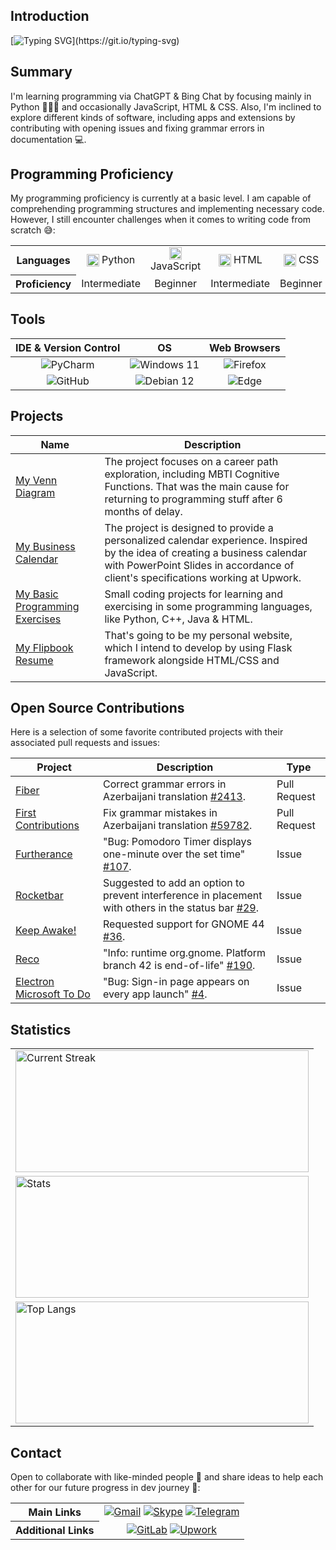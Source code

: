 ## Introduction

[![Typing SVG](https://readme-typing-svg.herokuapp.com?&color=6392FF&size=36&width=1000&height=75&lines=Welcome+To+Kanan+N's+GitHub+Profile+🙂+!;+Nice+to+Meet+You+⚡!)](https://git.io/typing-svg)

## Summary

I'm learning programming via ChatGPT & Bing Chat by focusing mainly in Python 👨🏻‍💻 and occasionally JavaScript, HTML & CSS. Also, I'm inclined to explore different kinds of software, including apps and extensions by contributing with opening issues and fixing grammar errors in documentation 💻. 

## Programming Proficiency

My programming proficiency is currently at a basic level. I am capable of comprehending programming structures and implementing necessary code. However, I still encounter challenges when it comes to writing code from scratch 😅:

<table>
  <tr align="center">
		<th>Languages</th>
    <td><img src="https://skillicons.dev/icons?i=py" width="20" height="20" align="center"/> Python</td>
		<td><img src="https://skillicons.dev/icons?i=js" width="20" height="20" align="center"/> JavaScript</td>
		<td><img src="https://skillicons.dev/icons?i=html" width="20" height="20" align="center"/> HTML</td>
    <td><img src="https://skillicons.dev/icons?i=css" width="20" height="20" align="center"/> CSS</td>
  </tr>
  <tr align="center">
		<th>Proficiency</th>
		<td>Intermediate</td>
    <td>Beginner</td>
    <td>Intermediate</td>
    <td>Beginner</td>
  </tr>
</table>

## Tools
|                                            IDE & Version Control                                             |                                                       OS                                                        |                                                   Web Browsers                                                   |
|:------------------------------------------------------------------------------------------------------------:|:---------------------------------------------------------------------------------------------------------------:|:----------------------------------------------------------------------------------------------------------------:|
| ![PyCharm](https://img.shields.io/badge/PyCharm-green.svg?&style=for-the-badge&logo=PyCharm&logoColor=black) | ![Windows 11](https://img.shields.io/badge/Windows_11-0078D6?style=for-the-badge&logo=windows&logoColor=white") | ![Firefox](https://img.shields.io/badge/Firefox-FF7139?style=for-the-badge&logo=Firefox-Browser&logoColor=white) |
| ![GitHub](https://img.shields.io/badge/github-%23121011.svg?style=for-the-badge&logo=github&logoColor=white) |   ![Debian 12](https://img.shields.io/badge/Debian_12-D70A53?style=for-the-badge&logo=debian&logoColor=white)   |    ![Edge](https://img.shields.io/badge/Edge-0078D7?style=for-the-badge&logo=Microsoft-edge&logoColor=white)     |

## Projects

| Name                                                                                        | Description                                                                                                                                                                                                    |
|---------------------------------------------------------------------------------------------|----------------------------------------------------------------------------------------------------------------------------------------------------------------------------------------------------------------|
| [My Venn Diagram](https://github.com/kanansnote/My-Venn-Diagram)                            | The project focuses on a career path exploration, including MBTI Cognitive Functions. That was the main cause for returning to programming stuff after 6 months of delay.                                      |
| [My Business Calendar](https://github.com/kanansnote/My-Business-Calendar)                  | The project is designed to provide a personalized calendar experience. Inspired by the idea of creating a business calendar with PowerPoint Slides in accordance of client's specifications working at Upwork. |
| [My Basic Programming Exercises](https://github.com/kanansnote/Basic-Programming-Exercises) | Small coding projects for learning and exercising in some programming languages, like Python, C++, Java & HTML.                                                                                                |
| [My Flipbook Resume](https://github.com/kanansnote/My-Flipbook-Resume)                      | That's going to be my personal website, which I intend to develop by using Flask framework alongside HTML/CSS and JavaScript.                                                                                  |

## Open Source Contributions

Here is a selection of some favorite contributed projects with their associated pull requests and issues:

| Project                                                                              | Description                                                                                                                                                                   | Type         |
|--------------------------------------------------------------------------------------|-------------------------------------------------------------------------------------------------------------------------------------------------------------------------------|--------------|
| [Fiber](https://github.com/gofiber/fiber)                                            | Correct grammar errors in Azerbaijani translation [#2413](https://github.com/gofiber/fiber/pull/2413).                                                                        | Pull Request |
| [First Contributions](https://github.com/firstcontributions/first-contributions)     | Fix grammar mistakes in Azerbaijani translation [#59782](https://github.com/firstcontributions/first-contributions/pull/59782).                                               | Pull Request |
| [Furtherance](https://github.com/lakoliu/Furtherance)                                | "Bug: Pomodoro Timer displays one-minute over the set time" [#107](https://github.com/lakoliu/Furtherance/issues/107).                                                        | Issue        |                                                     |
| [Rocketbar](https://github.com/linux-is-awesome/gnome_extension_rocketbar)           | Suggested to add an option to prevent interference in placement with others in the status bar [#29](https://github.com/linux-is-awesome/gnome_extension_rocketbar/issues/29). | Issue        |                              |
| [Keep Awake!](https://github.com/jenspfahl/KeepAwake)                                | Requested support for GNOME 44 [#36](https://github.com/jenspfahl/KeepAwake/issues/36).                                                                                       | Issue        |                                                        |
| [Reco](https://github.com/ryonakano/reco)                                            | "Info: runtime org.gnome. Platform branch 42 is end-of-life" [#190](https://github.com/ryonakano/reco/issues/190).                                                            | Issue        |                                                           |
| [Electron Microsoft To Do](https://github.com/patrick330602/electron-microsoft-todo) | "Bug: Sign-in page appears on every app launch" [#4](https://github.com/patrick330602/electron-microsoft-todo/issues/4).                                                      | Issue        |                                      |

## Statistics
<div>
  <table>
    <tr>
      <td>
        <a href="https://github.com/kanansnote">
        <img align="center" src="https://github-readme-streak-stats.herokuapp.com/?user=kanansnote&theme=dark&line_height=20" alt="Current Streak" width="469" height="195"/>
        </a>
	  </td>
	</tr>
    <tr>
      <td>
        <img src="https://github-readme-stats.vercel.app/api/?username=kanansnote&show_icons=true&theme=dark&rank_icon=github" alt="Stats" width="469" height="195">
      </td>
    </tr>
    <tr>
      <td>
        <img src="https://github-readme-stats.vercel.app/api/top-langs/?username=kanansnote&theme=dark&layout=compact" alt="Top Langs" width="469" height="195">
      </td>
    </tr>
  </table>
</div>

## Contact
Open to collaborate with like-minded people 👯 and share ideas to help each other for our future progress in dev journey 🌱:

<table>
  <tr>
	<th>Main Links</th>
    <td align="center">
      <a href="mailto:kanansnote@gmail.com">
        <img src="https://img.shields.io/badge/Gmail-D14836?style=for-the-badge&logo=gmail&logoColor=white" alt="Gmail"></a>
      <a href="https://join.skype.com/invite/F3ix8zp5tSBy">
        <img src="https://img.shields.io/badge/Skype-%2300AFF0.svg?style=for-the-badge&logo=Skype&logoColor=white" alt="Skype"></a> 
      <a href="https://t.me/kanansnote">
        <img src="https://img.shields.io/badge/Telegram-2CA5E0?style=for-the-badge&logo=telegram&logoColor=white" alt="Telegram"></a>
    </td>
  </tr>
  <tr>
  	<th>Additional Links</th>
  	<td align="center">
      <a href="https://gitlab.com/kanansnote">
	    <img src="https://img.shields.io/badge/gitlab-%23181717.svg?style=for-the-badge&logo=gitlab&logoColor=white" alt="GitLab"></a>
      <a href="https://www.upwork.com/freelancers/~01436abedec5f3ec3c">
		<img src="https://img.shields.io/badge/UpWork-6FDA44?style=for-the-badge&logo=Upwork&logoColor=white" alt="Upwork"></a>
	</td>
  </tr>
</table>
